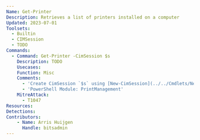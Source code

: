 ```yaml
---
Name: Get-Printer
Description: Retrieves a list of printers installed on a computer
Updated: 2023-07-01
Toolsets:
  - Builtin
  - CIMSession
  - TODO
Commands:
  - Command: Get-Printer -CimSession $s
    Description: TODO
    Usecases:
    Function: Misc
    Comments:
      - 'Create CimSession `$s` using [New-CimSession](../../Cmdlets/New-CimSession/)'
      - 'PowerShell Module: PrintManagement'
    MitreAttack:
      - T1047
Resources:
Detections:
Contributors:
    - Name: Arris Huijgen
      Handle: bitsadmin
---
```

